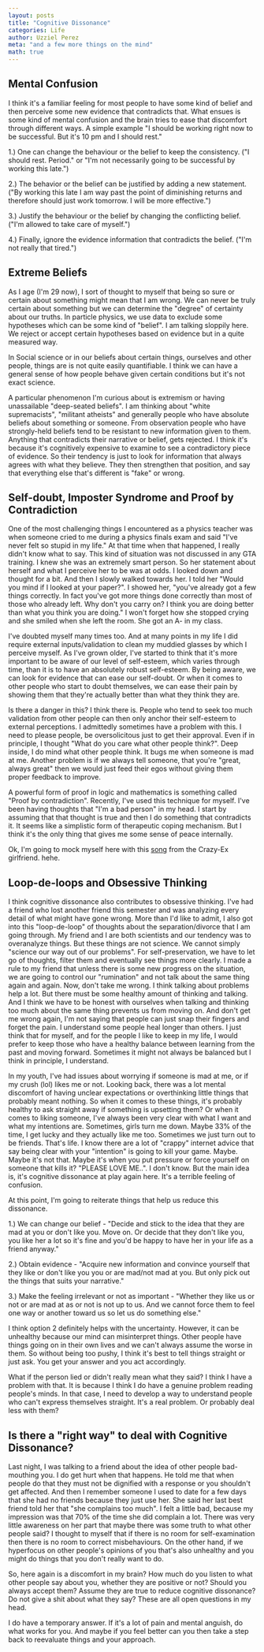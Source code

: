 ```yaml
---
layout: posts
title: "Cognitive Dissonance"
categories: Life
author: Uzziel Perez
meta: "and a few more things on the mind"
math: true
---
```


## Mental Confusion

I think it's a familiar feeling for most people to have some kind of belief and then perceive some new evidence that contradicts that. What ensues is some kind of mental confusion and the brain tries to ease that discomfort through different ways. A simple example "I should be working right now to be successful. But it's 10 pm and I should rest."

1.) One can change the behaviour or the belief to keep the consistency. ("I should rest. Period." or "I'm not necessarily going to be successful by working this late.")

2.) The behavior or the belief can be justified by adding a new statement. ("By working this late I am way past the point of diminishing returns and therefore should just work tomorrow. I will be more effective.")

3.) Justify the behaviour or the belief by changing the conflicting belief. ("I'm allowed to take care of myself.")

4.) Finally, ignore the evidence information that contradicts the belief. ("I'm not really that tired.")

## Extreme Beliefs

As I age (I'm 29 now), I sort of thought to myself that being so sure or certain about something might mean that I am wrong. We can never be truly certain about something but we can determine the "degree" of certainty about our truths. In particle physics, we use data to exclude some hypotheses which can be some kind of "belief". I am talking sloppily here. We reject or accept certain hypotheses based on evidence but in a quite measured way.

In Social science or in our beliefs about certain things, ourselves and other people, things are is not quite easily quantifiable. I think we can have a general sense of how people behave given certain conditions but it's not exact science.

A particular phenomenon I'm curious about is extremism or having unassailable "deep-seated beliefs". I am thinking about "white supremacists", "militant atheists" and generally people who have absolute beliefs about something or someone. From observation people who have strongly-held beliefs tend to be resistant to new information given to them. Anything that contradicts their narrative or belief, gets rejected. I think it's because it's cognitively expensive to examine to see a contradictory piece of evidence. So their tendency is just to look for information that always agrees with what they believe. They then strengthen that position, and say that everything else that's different is "fake" or wrong.

## Self-doubt, Imposter Syndrome and Proof by Contradiction

One of the most challenging things I encountered as a physics teacher was when someone cried to me during a physics finals exam and said "I've never felt so stupid in my life." At that time when that happened, I really didn't know what to say. This kind of situation was not discussed in any GTA training. I knew she was an extremely smart person. So her statement about herself and what I perceive her to be was at odds. I looked down and thought for a bit. And then I slowly walked towards her. I told her "Would you mind if I looked at your paper?". I showed her, "you've already got a few things correctly. In fact you've got more things done correctly than most of those who already left. Why don't you carry on? I think you are doing better than what you think you are doing."  I won't forget how she stopped crying and she smiled when she left the room. She got an A- in my class.

I've doubted myself many times too. And at many points in my life I did require external inputs/validation to clean my muddied glasses by which I perceive myself. As I've grown older, I've started to think that it's more important to be aware of our level of self-esteem, which varies through time, than it is to have an absolutely robust self-esteem. By being aware, we can look for evidence that can ease our self-doubt. Or when it comes to other people who start to doubt themselves, we can ease their pain by showing them that they're actually better than what they think they are.

Is there a danger in this? I think there is. People who tend to seek too much validation from other people can then only anchor their self-esteem to external perceptions. I admittedly sometimes have a problem with this. I need to please people, be oversolicitous just to get their approval. Even if in principle, I thought "What do you care what other people think?". Deep inside, I do mind what other people think. It bugs me when someone is mad at me. Another problem is if we always tell someone, that you're "great, always great" then we would just feed their egos without giving them proper feedback to improve.

A powerful form of proof in logic and mathematics is something called "Proof by contradiction". Recently, I've used this technique for myself. I've been having thoughts that "I'm a bad person" in my head. I start by assuming that that thought is true and then I do something that contradicts it. It seems like a simplistic form of therapeutic coping mechanism. But I think it's the only thing that gives me some sense of peace internally.

Ok, I'm going to mock myself here with this [song](https://www.youtube.com/watch?v=O4hh1YhDfbA) from the Crazy-Ex girlfriend. hehe.

## Loop-de-loops and Obsessive Thinking

I think cognitive dissonance also contributes to obsessive thinking. I've had a friend who lost another friend this semester and was analyzing every detail of what might have gone wrong. More than I'd like to admit, I also got into this "loop-de-loop" of thoughts about the separation/divorce that I am going through. My friend and I are both scientists and our tendency was to overanalyze things. But these things are not science. We cannot simply "science our way out of our problems". For self-preservation, we have to let go of thoughts, filter them and eventually see things more clearly. I made a rule to my friend that unless there is some new progress on the situation, we are going to control our "rumination" and not talk about the same thing again and again. Now, don't take me wrong. I think talking about problems help a lot. But there must be some healthy amount of thinking and talking. And I think we have to be honest with ourselves when talking and thinking too much about the same thing prevents us from moving on. And don't get me wrong again, I'm not saying that people can just snap their fingers and forget the pain. I understand some people heal longer than others. I just think that for myself, and for the people I like to keep in my life, I would prefer to keep those who have a healthy balance between learning from the past and moving forward. Sometimes it might not always be balanced but I think in principle, I understand.

In my youth, I've had issues about worrying if someone is mad at me, or if my crush (lol) likes me or not. Looking back, there was a lot mental discomfort of having unclear expectations or overthinking little things that probably meant nothing. So when it comes to these things, it's probably healthy to ask straight away if something is upsetting them? Or when it comes to liking someone, I've always been very clear with what I want and what my intentions are. Sometimes, girls turn me down. Maybe 33% of the time, I get lucky and they actually like me too. Sometimes we just turn out to be friends. That's life. I know there are a lot of "crappy" internet advice that say being clear with your "intention" is going to kill your game. Maybe. Maybe it's not that. Maybe it's when you put pressure or force yourself on someone that kills it? "PLEASE LOVE ME..". I don't know. But the main idea is, it's cognitive dissonance at play again here. It's a terrible feeling of confusion.

At this point, I'm going to reiterate things that help us reduce this dissonance.

1.) We can change our belief - "Decide and stick to the idea that they are mad at you or don't like you. Move on. Or decide that they don't like you, you like her a lot so it's fine and you'd be happy to have her in your life as a friend anyway."

2.) Obtain evidence - "Acquire new information and convince yourself that they like or don't like you you or are mad/not mad at you. But only pick out the things that suits your narrative."

3.) Make the feeling irrelevant or not as important - "Whether they like us or not or are mad at as or not is not up to us. And we cannot force them to feel one way or another toward us so let us do something else."

I think option 2 definitely helps with the uncertainty. However, it can be unhealthy because our mind can misinterpret things. Other people have things going on in their own lives and we can't always assume the worse in them. So without being too pushy, I think it's best to tell things straight or just ask. You get your answer and you act accordingly.

What if the person lied or didn't really mean what they said? I think I have a problem with that. It is because I think I do have a genuine problem reading people's minds. In that case, I need to develop a way to understand people who can't express themselves straight. It's a real problem. Or probably deal less with them?

## Is there a "right way" to deal with Cognitive Dissonance?

Last night, I was talking to a friend about the idea of other people bad-mouthing you. I do get hurt when that happens. He told me that when people do that they must not be dignified with a response or you shouldn't get affected. And then I remember someone I used to date for a few days that she had no friends because they just use her. She said her last best friend told her that "she complains too much". I felt a little bad, because my impression was that 70% of the time she did complain a lot. There was very little awareness on her part that maybe there was some truth to what other people said? I thought to myself that if there is no room for self-examination then there is no room to correct misbehaviours. On the other hand, if we hyperfocus on other people's opinions of you that's also unhealthy and you might do things that you don't really want to do.

So, here again is a discomfort in my brain? How much do you listen to what other people say about you, whether they are positive or not? Should you always accept them? Assume they are true to reduce cognitive dissonance? Do not give a shit about what they say? These are all open questions in my head.

I do have a temporary answer. If it's a lot of pain and mental anguish, do what works for you. And maybe if you feel better can you then take a step back to reevaluate things and your approach.
